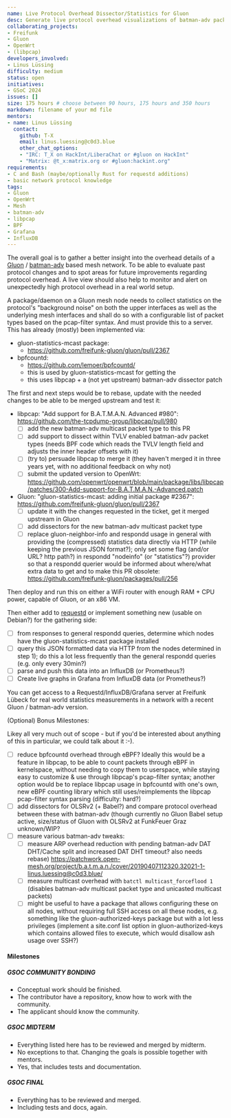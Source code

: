 ```yaml
---
name: Live Protocol Overhead Dissector/Statistics for Gluon
desc: Generate live protocol overhead visualizations of batman-adv packet subtypes and layer 2 multicast traffic in Gluon.
collaborating_projects:
- Freifunk
- Gluon
- OpenWrt
- (libpcap)
developers_involved:
- Linus Lüssing
difficulty: medium
status: open
initiatives:
- GSoC 2024
issues: []
size: 175 hours # choose between 90 hours, 175 hours and 350 hours
markdown: filename of your md file
mentors:
- name: Linus Lüssing
  contact:
    github: T-X
    email: linus.luessing@c0d3.blue
    other_chat_options:
    - "IRC: T_X on HackInt/LiberaChat or #gluon on HackInt"
    - "Matrix: @t_x:matrix.org or #gluon:hackint.org"
requirements:
- C and Bash (maybe/optionally Rust for requestd additions)
- basic network protocol knowledge
tags:
- Gluon
- OpenWrt
- Mesh
- batman-adv
- libpcap
- BPF
- Grafana
- InfluxDB
---
```


The overall goal is to gather a better insight into the overhead details
of a [Gluon](https://github.com/freifunk-gluon/gluon/) /
[batman-adv](https://www.open-mesh.org/projects/batman-adv/wiki) based
mesh network. To be able to evaluate past
protocol changes and to spot areas for future improvements regarding
protocol overhead. A live view should also help to monitor and alert
on unexpectedly high protocol overhead in a real world setup.

A package/daemon on a Gluon mesh node needs to collect statistics on the
protocol's "background noise" on both the upper interfaces as well as the
underlying mesh interfaces and shall do so with a configurable list of
packet types based on the pcap-filter syntax. And must provide this to
a server. This has already (mostly) been implemented via:

* gluon-statistics-mcast package:
  * https://github.com/freifunk-gluon/gluon/pull/2367
* bpfcountd:
  * https://github.com/lemoer/bpfcountd/
  * this is used by gluon-statistics-mcast for getting the
  * this uses libpcap + a (not yet upstream) batman-adv dissector patch

The first and next steps would be to rebase, update with the needed changes
to be able to be merged upstream and test it:

* libpcap: "Add support for B.A.T.M.A.N. Advanced #980":
  https://github.com/the-tcpdump-group/libpcap/pull/980
  - [ ] add the new batman-adv multicast packet type to this PR
  - [ ] add support to dissect within TVLV enabled batman-adv
        packet types (needs BPF code which reads the TVLV length
        field and adjusts the inner header offsets with it)
  - [ ] (try to) persuade libpcap to merge it
        (they haven't merged it in three years yet, with no
         additional feedback on why not)
  - [ ] submit the updated version to OpenWrt:
        https://github.com/openwrt/openwrt/blob/main/package/libs/libpcap/patches/300-Add-support-for-B.A.T.M.A.N.-Advanced.patch

* Gluon: "gluon-statistics-mcast: adding initial package #2367":
  https://github.com/freifunk-gluon/gluon/pull/2367
  - [ ] update it with the changes requested in the ticket,
        get it merged upstream in Gluon
  - [ ] add dissectors for the new batman-adv multicast packet type
  - [ ] replace gluon-neighbor-info and respondd usage in general
        with providing the (compressed) statistics data directly via
        HTTP (while keeping the previous JSON format?);
        only set some flag (and/or URL? http path?) in respondd
        "nodeinfo" (or "statistics"?) provider so that a respondd
        querier would be informed about where/what extra data to get
        and to make this PR obsolete:
        https://github.com/freifunk-gluon/packages/pull/256

Then deploy and run this on either a WiFi router with enough RAM +
CPU power, capable of Gluon, or an x86 VM.

Then either add to [requestd](https://git.chaotikum.org/freifunk-luebeck/requestd)
or implement something new (usable on Debian?) for the gathering side:

- [ ] from responses to general respondd queries, determine which
      nodes have the gluon-statistics-mcast package installed
- [ ] query this JSON formatted data via HTTP from the nodes
      determined in step 1); do this a lot less frequently
      than the general respondd queries (e.g. only every 30min?)
- [ ] parse and push this data into an InfluxDB (or Prometheus?)
- [ ] Create live graphs in Grafana from InfluxDB data (or Prometheus?)

You can get access to a Requestd/InfluxDB/Grafana server
at Freifunk Lübeck for real world statistics measurements
in a network with a recent Gluon / batman-adv version.

(Optional) Bonus Milestones:

Likey all very much out of scope - but if you'd be interested
about anything of this in particular, we could talk about it :-).

- [ ] reduce bpfcountd overhead through eBPF? Ideally this would
      be a feature in libpcap, to be able to count packets
      through eBPF in kernelspace, without needing to copy them
      to userspace, while staying easy to customize & use
      through libpcap's pcap-filter syntax;
      another option would be to replace libpcap usage in bpfcountd
      with one's own, new eBPF counting library which still
      uses/reimplements the libpcap pcap-filter syntax parsing
      (difficulty: hard?)
- [ ] add dissectors for OLSRv2 (+ Babel?) and compare protocol
      overhead between these with batman-adv (though currently
      no Gluon Babel setup active, size/status of Gluon with
      OLSRv2 at FunkFeuer Graz unknown/WIP?
- [ ] measure various batman-adv tweaks:
  - [ ] measure ARP overhead reduction with pending batman-adv
       DAT DHT/Cache split and increased DAT DHT timeout?
       also needs rebase)
       https://patchwork.open-mesh.org/project/b.a.t.m.a.n./cover/20190407112320.32021-1-linus.luessing@c0d3.blue/
  - [ ] measure multicast overhead with `batctl multicast_forceflood 1`
        (disables batman-adv multicast packet type and
         unicasted multicast packets)
  - [ ] might be useful to have a package that allows
        configuring these on all nodes, without requiring
        full SSH access on all these nodes, e.g. something
        like the gluon-authorized-keys package but with a
        lot less privileges (implement a site.conf list
        option in gluon-authorized-keys which contains
        allowed files to execute, which would disallow
        ash usage over SSH?)

#### Milestones

##### GSOC COMMUNITY BONDING

* Conceptual work should be finished.
* The contributor have a repository, know how to work with the community.
* The applicant should know the community.

##### GSOC MIDTERM

* Everything listed here has to be reviewed and merged by midterm.
* No exceptions to that. Changing the goals is possible together with mentors.
* Yes, that includes tests and documentation.

##### GSOC FINAL

* Everything has to be reviewed and merged.
* Including tests and docs, again.

